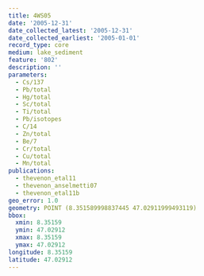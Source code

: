 ```yaml
---
title: 4WS05
date: '2005-12-31'
date_collected_latest: '2005-12-31'
date_collected_earliest: '2005-01-01'
record_type: core
medium: lake_sediment
feature: '802'
description: ''
parameters:
  - Cs/137
  - Pb/total
  - Hg/total
  - Sc/total
  - Ti/total
  - Pb/isotopes
  - C/14
  - Zn/total
  - Be/7
  - Cr/total
  - Cu/total
  - Mn/total
publications:
  - thevenon_etal11
  - thevenon_anselmetti07
  - thevenon_etal11b
geo_error: 1.0
geometry: POINT (8.351589998837445 47.02911999493119)
bbox:
  xmin: 8.35159
  ymin: 47.02912
  xmax: 8.35159
  ymax: 47.02912
longitude: 8.35159
latitude: 47.02912
---
```

